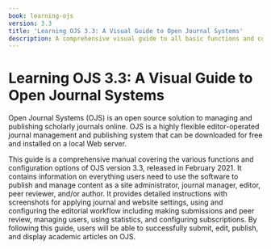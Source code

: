 ```yaml
---
book: learning-ojs
version: 3.3
title: 'Learning OJS 3.3: A Visual Guide to Open Journal Systems'
description: A comprehensive visual guide to all basic functions and configurations related to publishing scholarly articles in Open Journal Systems (OJS).
---
```


# Learning OJS 3.3: A Visual Guide to Open Journal Systems

Open Journal Systems (OJS) is an open source solution to managing and publishing scholarly journals online. OJS is a highly flexible editor-operated journal management and publishing system that can be downloaded for free and installed on a local Web server.

This guide is a comprehensive manual covering the various functions and configuration options of OJS version 3.3, released in February 2021. It contains information on everything users need to use the software to publish and manage content as a site administrator, journal manager, editor, peer reviewer, and/or author. It provides detailed instructions with screenshots for applying journal and website settings, using and configuring the editorial workflow including making submissions and peer review, managing users, using statistics, and configuring subscriptions. By following this guide, users will be able to successfully submit, edit, publish, and display academic articles on OJS.
